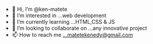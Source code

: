 - 👋 Hi, I’m @ken-matete
- 👀 I’m interested in ...web development
- 🌱 I’m currently learning ...HTML,CSS & JS
- 💞️ I’m looking to collaborate on ...any innovative project
- 📫 How to reach me ...matetekenedy@gmail.com

<!---
ken-matete/ken-matete is a ✨ special ✨ repository because its `README.md` (this file) appears on your GitHub profile.
You can click the Preview link to take a look at your changes.
--->
